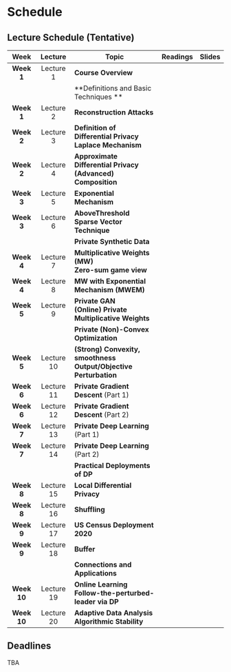 # Schedule
## Lecture Schedule (Tentative)

Week  |Lecture   |Topic  |Readings  |Slides |
:------:|:-----:|-------------------------|----------|:------:
|**Week 1** | Lecture 1 | **Course Overview** | | |
|           |           |**Definitions and Basic Techniques ** | | |
|**Week 1** | Lecture 2 | **Reconstruction Attacks** | | |
|**Week 2** | Lecture 3 | **Definition of Differential Privacy** <br> **Laplace Mechanism** | | |
|**Week 2** | Lecture 4 | **Approximate Differential Privacy** <br> **(Advanced) Composition** | | |
|**Week 3** | Lecture 5 | **Exponential Mechanism**  | | |
|**Week 3** | Lecture 6 | **AboveThreshold <br> Sparse Vector Technique** | | |
|           |           |**Private Synthetic Data** | | |
|**Week 4** | Lecture 7 | **Multiplicative Weights (MW) <br> Zero-sum game view** | | |
|**Week 4** | Lecture 8 | **MW with Exponential Mechanism (MWEM)** | | |
|**Week 5** | Lecture 9 | **Private GAN** <br> **(Online) Private Multiplicative Weights** | | |
|           |           |**Private (Non)-Convex Optimization** | | |
|**Week 5** | Lecture 10 | **(Strong) Convexity, smoothness** <br> **Output/Objective Perturbation** | | |
|**Week 6** | Lecture 11 | **Private Gradient Descent** (Part 1) | | |
|**Week 6** | Lecture 12 | **Private Gradient Descent** (Part 2) | | |
|**Week 7** | Lecture 13 | **Private Deep Learning** (Part 1)    | | |
|**Week 7** | Lecture 14 | **Private Deep Learning** (Part 2) | | |
|           |            | **Practical Deployments of DP**    | | |
|**Week 8** | Lecture 15 | **Local Differential Privacy**     | | |
|**Week 8** | Lecture 16 | **Shuffling**                      | | |
|**Week 9** | Lecture 17 | **US Census Deployment 2020**      | | |
|**Week 9** | Lecture 18 | **Buffer**                         | | |
|           |            | **Connections and Applications**   | | |
|**Week 10** | Lecture 19 | **Online Learning** <br> **Follow-the-perturbed-leader via DP**   | | |
|**Week 10** | Lecture 20 | **Adaptive Data Analysis** <br> **Algorithmic Stability**   | | |

## Deadlines
TBA
